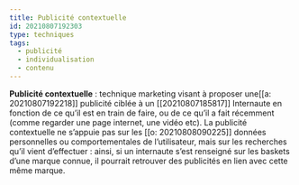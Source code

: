 ```yaml
---
title: Publicité contextuelle
id: 20210807192303
type: techniques
tags:
  - publicité
  - individualisation
  - contenu
---
```

           

**Publicité contextuelle** : technique marketing visant à proposer une[[a: 20210807192218]] publicité ciblée à un [[20210807185817]] Internaute en fonction de ce qu’il est en train de faire, ou de ce qu’il a fait récemment (comme regarder une page internet, une vidéo etc). La publicité contextuelle ne s’appuie pas sur les [[o: 20210808090225]] données personnelles ou comportementales de l’utilisateur, mais sur les recherches qu’il vient d’effectuer : ainsi, si un internaute s’est renseigné sur les baskets d’une marque connue, il pourrait retrouver des publicités en lien avec cette même marque.

